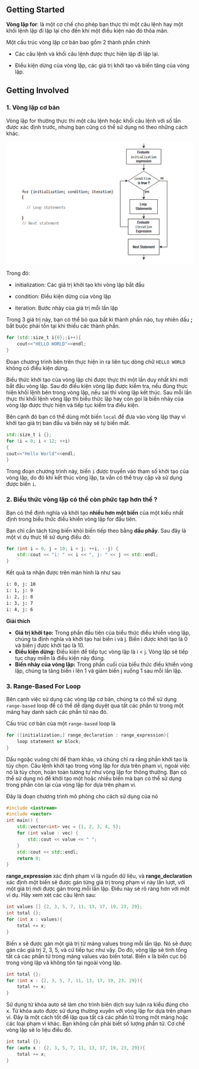 ## Getting Started

**Vòng lặp for**: là một cơ chế cho phép bạn thực thi một câu lệnh hay một khối lệnh lặp đi lặp lại cho đến khi một điều kiện nào đó thõa mãn.

Một cấu trúc vòng lặp cơ bản bao gồm 2 thành phần chính

- Các câu lệnh và khối câu lệnh được thực hiện lặp đi lặp lại.

- Điều kiện dừng của vòng lặp, các giá trị khởi tạo và biến tăng của vòng lặp.

## Getting Involved

### 1. Vòng lặp cơ bản

Vòng lặp for thường thực thi một câu lệnh hoặc khối câu lệnh với số lần được xác định trước, nhưng bạn cũng có thể sử dụng nó theo những cách khác.

![alt text](/images/image_05.png)

Trong đó:

- initialization: Các giá trị khởi tạo khi vòng lặp bắt đầu

- condition: Điều kiện dừng của vòng lặp

- iteration: Bước nhảy của giá trị mỗi lần lặp

Trong 3 giá trị này, bạn có thể bỏ qua bất kì thành phần nào, tuy nhiên dấu **;** bắt buộc phải tồn tại khi thiếu các thành phần.

```c++
for (std::size_t i{0};;i++){
	cout<<"HELLO WORLD"<<endl;
}
```

Đoạn chương trình bên trên thực hiện in ra liên tục dòng chữ `HELLO WORLD` không có điều kiện dừng.

Biểu thức khởi tạo của vòng lặp chỉ được thực thi một lần duy nhất khi mới bắt đầu vòng lặp. Sau đó điều kiện vòng lặp được kiểm tra, nếu đúng thực hiện khối lệnh bên trong vòng lặp, nếu sai thì vòng lặp kết thúc. Sau mỗi lần thực thi khối lệnh vòng lặp thì biểu thức lặp hay còn gọi là biến nhảy của vòng lặp được thực hiện và tiếp tục kiểm tra điều kiện.

Bên cạnh đó bạn có thể dùng một biến `local` để đưa vào vòng lặp thay vì khởi tạo giá trị ban đầu và biến này sẽ tự biến mất.

```c++
std::size_t i {};
for (i = 0; i < 12; ++i) 
{
cout<<"Hello World"<<endl;
}
```

Trong đoạn chương trình này, biến `i` được truyền vào tham số khởi tạo của vòng lặp, do đó khi kết thúc vòng lặp, ta vẫn có thể truy cập và sử dụng được biến `i`.

### 2. Biểu thức vòng lặp có thể còn phức tạp hơn thế ?

Bạn có thể định nghĩa và khởi tạo **nhiều hơn một biến** của một kiểu nhất định trong biểu thức điều khiển vòng lặp for đầu tiên. 

Bạn chỉ cần tách từng biến khỏi biến tiếp theo bằng **dấu phẩy**. Sau đây là một ví dụ thực tế sử dụng điều đó:

```c++
for (int i = 0, j = 10; i < j; ++i, --j) {
	std::cout << "i: " << i << ", j: " << j << std::endl;
}
```

Kết quả ta nhận được trên màn hình là như sau

```bash
i: 0, j: 10
i: 1, j: 9
i: 2, j: 8
i: 3, j: 7
i: 4, j: 6
```

**Giải thích**
- **Giá trị khởi tạo:** Trong phần đầu tiên của biểu thức điều khiển vòng lặp, chúng ta định nghĩa và khởi tạo hai biến i và j. Biến i được khởi tạo là 0 và biến j được khởi tạo là 10.
- **Điều kiện dừng:** Điều kiện để tiếp tục vòng lặp là i < j. Vòng lặp sẽ tiếp tục chạy miễn là điều kiện này đúng.
- **Biến nhảy của vòng lặp:** Trong phần cuối của biểu thức điều khiển vòng lặp, chúng ta tăng biến i lên 1 và giảm biến j xuống 1 sau mỗi lần lặp.

### 3. Range-Based For Loop

Bên cạnh việc sử dụng các vòng lặp cơ bản, chúng ta có thể sử dụng `range-based` loop để có thể dễ dàng duyệt qua tất các phần tử trong một mảng hay danh sách các phần tử nào đó.

Cấu trúc cơ bản của một `range-based` loop là 

```c++
for ([initialization;] range_declaration : range_expression){
	loop statement or block;
}
```

Dấu ngoặc vuông chỉ để tham khảo, và chúng chỉ ra rằng phần khởi tạo là tùy chọn. Câu lệnh khởi tạo trong vòng lặp for dựa trên phạm vi, ngoài việc nó là tùy chọn, hoàn toàn tương tự như vòng lặp for thông thường. Bạn có thể sử dụng nó để khởi tạo một hoặc nhiều biến mà bạn có thể sử dụng trong phần còn lại của vòng lặp for dựa trên phạm vi.

Đây là đoạn chương trình mô phỏng cho cách sử dụng của nó

```c++
#include <iostream>
#include <vector>
int main() {
    std::vector<int> vec = {1, 2, 3, 4, 5};
    for (int value : vec) {
        std::cout << value << " ";
    }
    std::cout << std::endl;
    return 0;
}
```

**range_expression** xác định phạm vi là nguồn dữ liệu, và **range_declaration** xác định một biến sẽ được gán từng giá trị trong phạm vi này lần lượt, với một giá trị mới được gán trong mỗi lần lặp. Điều này sẽ rõ ràng hơn với một ví dụ. Hãy xem xét các câu lệnh sau:

```c++
int values [] {2, 3, 5, 7, 11, 13, 17, 19, 23, 29};
int total {};
for (int x : values){
	total += x;
}
```

Biến x sẽ được gán một giá trị từ mảng values trong mỗi lần lặp. Nó sẽ được gán các giá trị 2, 3, 5, và cứ tiếp tục như vậy. Do đó, vòng lặp sẽ tính tổng tất cả các phần tử trong mảng values vào biến total. Biến x là biến cục bộ trong vòng lặp và không tồn tại ngoài vòng lặp.

```c++
int total {};
for (int x : {2, 3, 5, 7, 11, 13, 17, 19, 23, 29}){
	total += x;
}
```

Sử dụng từ khóa auto sẽ làm cho trình biên dịch suy luận ra kiểu đúng cho x. Từ khóa auto được sử dụng thường xuyên với vòng lặp for dựa trên phạm vi. Đây là một cách tốt để lặp qua tất cả các phần tử trong một mảng hoặc các loại phạm vi khác. Bạn không cần phải biết số lượng phần tử. Cơ chế vòng lặp sẽ lo liệu điều đó.

```c++
int total {};
for (auto x : {2, 3, 5, 7, 11, 13, 17, 19, 23, 29}){
	total += x;
}
```
